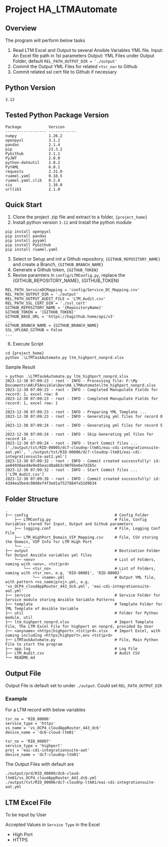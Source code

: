 # Project HA_LTMAutomate
## Overview
The program will perform below tasks
1. Read LTM Excel and Output to several Ansible Variables YML file.
   Input: An Excel file path in 1st parameters
   Output: YML Files under Output Folder, default `REL_PATH_OUTPUT_DIR = './output'`
2. Commit the Output YML Files for related `<tsr_no>` to Github
3. Commit related ssl cert file to Github if necessary
## Python Version
`3.12`
## Tested Python Package Version
```
Package            Version
------------------ ------------
numpy              1.26.2
openpyxl           3.1.2
pandas             2.1.4
pip                23.3.2
PyGithub           2.1.1
PyJWT              2.8.0
python-dateutil    2.8.2
PyYAML             6.0.1
requests           2.31.0
ruamel.yaml        0.18.5
ruamel.yaml.clib   0.2.8
six                1.16.0
urllib3            2.1.0
```
## Quick Start
1. Clone the project .zip file and extract to a folder, `{project_home}`
2. Install python version `3.12` and Install the python module
```
pip install openpyxl
pip install pandas
pip install pyyaml
pip install PyGithub
pip install ruamel.yaml
```
3. Select or Setup and init a Github repository, `{GITHUB_REPOSITORY_NAME}` and create a Branch, `{GITHUB_BRANCH_NAME}`
4. Generate a Github token, `{GITHUB_TOKEN}`
5. Revise paramters in `config/LTMConfig.py`, replace the {GITHUB_REPOSITORY_NAME}, {GITHUB_TOKEN}
```
REL_PATH_ServiceDCMapping = 'config/Service_DC_Mapping.csv'
REL_PATH_OUTPUT_DIR = './output'
REL_PATH_OUTPUT_AUDIT_FILE = 'LTM_Audit.csv'
REL_PATH_SSL_CERT_DIR = './ssl_cert'
GITHUB_REPOSITORY_NAME = '{RepositoryName}'
GITHUB_TOKEN = '{GITHUB_TOKEN}'
GITHUB_BASE_URL = 'https://hagithub.home/api/v3'
...
GITHUB_BRANCH_NAME = {GITHUB_BRANCH_NAME}
SSL_UPLOAD_GITHUB = False
...
```
6. Execute Script
```
cd {project_home}
python .\LTMTaskAutomate.py ltm_highport_nonprd.xlsx
```
Sample Result
```
> python .\LTMTaskAutomate.py ltm_highport_nonprd.xlsx
2023-12-30 07:09:23 - root - INFO - Processing file: F:\My Documents\HA\F5Ansible\Dev\HA_LTMAutomate\ltm_highport_nonprd.xlsx
2023-12-30 07:09:23 - root - INFO - Completed Manupulate Fields for record: 1, excel row: 0
2023-12-30 07:09:23 - root - INFO - Completed Manupulate Fields for record: 1, excel row: 1
...
2023-12-30 07:09:23 - root - INFO - Preparing YML Template ...
2023-12-30 07:09:23 - root - INFO - Generating yml files for record 0 ...
2023-12-30 07:09:24 - root - INFO - Generating yml files for record 5 ...
2023-12-30 07:09:24 - root - INFO - Skip Generating yml files for record 14 ...
2023-12-30 07:09:24 - root - INFO - Start Commit files ... ['./output/tst/RID-00005/dc7-cloudnp-ltm01/eai-cdi-integrationsuite-aat.yml', './output/tst/RID-00006/dc7-cloudnp-ltm01/eai-cdi-integrationsuite-aat2.yml']       
2023-12-30 07:09:32 - root - INFO - Commit created successfully! id: ae04930aed4e9e85eacd8a8b3c98f6be6e7d2b5c
2023-12-30 07:09:32 - root - INFO - Start Commit files ... ['LTM_Audit.csv']
2023-12-30 07:09:39 - root - INFO - Commit created successfully! id: 43d4ea5be4c98d8ef4f3ed1a7527884fa52d9b34
```
## Folder Structure
```
.
├── config                                      # Config Folder
    ├── LTMConfig.py                            # File, Config Variables stored for Input, Output and Github parameters
    ├── logging.conf                            # File, Logging Conf File
    ├── LTM_HighPort_Domain_VIP_Mapping.csv     # File, CSV storing the Domain, VIP Info for LTM High Port
    └── ...         
├── output                                      # Destination Folder for Output Ansible variables yml files
    └── <env>                                   # List of Folders, naming with <env>, <tst|prd>
        └── <tsr_no>                            # List of Folders, naming with <tsr_no>, e.g. 'RID-00001', 'RID-00002'
            └── <name>.yml                      # Output YML file, with pattern <vs_name|proj>.yml, e.g. 'vs_OCP4_cloudAppRouter_443_dc6.yml', 'eai-cdi-integrationsuite-aat.yml'
├── service                                     # Service Folder for Service module storing Ansible Variable Patterns
├── template                                    # Template Folder for YML Template of Ansible Variable
├── util                                        # Folder for Python module, util
├── ltm_highport_nonprd.xlsx                    # Import Template File, The LTM Excel File for highport on nonprd, provided by User
├── <anyname>_<https|highport>_<tst|prd>.xlsx   # Import Excel, with naming including <https|highport>,env <tst|prd>
├── LTMTaskAutomate.py                          # File, Main Python File to start the program
├── app.log                                     # Log File
├── LTM_Audit.csv                               # Audit CSV
└── README.md
```

## Output File
Output File is default set to under `./output`. Could set `REL_PATH_OUTPUT_DIR`
### Example
For a LTM record with below variables
```
tsr_no = 'RID_00006'
service_type = 'https'
vs_name = 'vs_OCP4_cloudAppRouter_443_dc6'
device_name = 'dc6-cloud-ltm01'

tsr_no = 'RID_00007'
service_type = 'highport'
proj = 'eai-cdi-integrationsuite-aat'
device_name = 'dc7-cloudnp-ltm01'
```
The Output Files with default are
```
./output/prd/RID_00009/dc6-cloud-ltm01/vs_OCP4_cloudAppRouter_443_dc6.yml
./output/tst/RID_00006/dc7-cloudnp-ltm01/eai-cdi-integrationsuite-aat.yml
```


## LTM Excel File
To be input by User

Accepted Values in `Service Type` in the Excel
- High Port
- HTTPS

